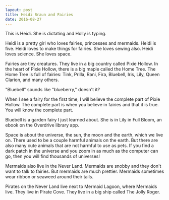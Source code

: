 ```yaml
---
layout: post
title: Heidi Braun and Fairies
date: 2016-08-27
---
```


This is Heidi.  She is dictating and Holly is typing.

Heidi is a pretty girl who loves fairies, princesses and mermaids.  Heidi is five. Heidi loves to make things for fairies.  She loves sewing also. Heidi loves science.  She loves space.

Fairies are tiny creatures.  They live in a big country called Pixie Hollow. In the heart of Pixie Hollow, there is a big maple called the Home Tree.  The Home Tree is full of fairies:  Tink, Prilla, Rani, Fira, Bluebell, Iris, Lily, Queen Clarion, and many others.

"Bluebell" sounds like "blueberry," doesn't it?  

When I see a fairy for the first time, I will believe the complete part of Pixie Hollow. The complete part is when you believe in fairies and that it is true. You will know the complete part.

Bluebell is a garden fairy I just learned about. She is in Lily in Full Bloom, an ebook on the Overdrive library app.

Space is about the universe, the sun, the moon and the earth, which we live on.  There used to be a couple harmful animals on the earth.  But there are also many cute animals that are not harmful to use as pets. If you find a dark patch in the universe and you zoom in as much as the computer can go, then you will find thousands of universes!

Mermaids also live in the Never Land. Mermaids are snobby and they don't want to talk to fairies. But mermaids are much prettier. Mermaids sometimes wear ribbon or seaweed around their tails.

Pirates on the Never Land live next to Mermaid Lagoon, where Mermaids live. They live in Pirate Cove.  They live in a big ship called The Jolly Roger. 
